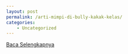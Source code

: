 ```yaml
---
layout: post
permalink: /arti-mimpi-di-bully-kakak-kelas/
categories:
    - Uncategorized
---
```


[Baca Selengkapnya](/01)